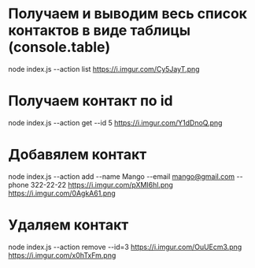 # Получаем и выводим весь список контактов в виде таблицы (console.table)

node index.js --action list
https://i.imgur.com/Cy5JayT.png

# Получаем контакт по id

node index.js --action get --id 5
https://i.imgur.com/Y1dDnoQ.png

# Добавялем контакт

node index.js --action add --name Mango --email mango@gmail.com --phone 322-22-22
https://i.imgur.com/pXMI6hl.png
https://i.imgur.com/0AgkA61.png

# Удаляем контакт

node index.js --action remove --id=3
https://i.imgur.com/OuUEcm3.png
https://i.imgur.com/x0hTxFm.png
